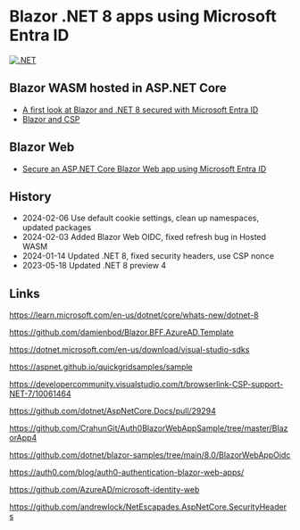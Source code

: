 # Blazor .NET 8 apps using Microsoft Entra ID

[![.NET](https://github.com/damienbod/Hostedblazor8Aad/actions/workflows/dotnet.yml/badge.svg)](https://github.com/damienbod/Hostedblazor8Aad/actions/workflows/dotnet.yml)

## Blazor WASM hosted in ASP.NET Core

- [A first look at Blazor and .NET 8 secured with Microsoft Entra ID](https://damienbod.com/2023/03/20/a-first-look-at-blazor-and-net-8/)
- [Blazor and CSP](https://damienbod.com/2023/05/22/blazor-and-csp/)

## Blazor Web

- [Secure an ASP.NET Core Blazor Web app using Microsoft Entra ID](https://damienbod.com/2024/02/05/secure-an-asp-net-core-blazor-web-app-using-microsoft-entra-id/)

## History

- 2024-02-06 Use default cookie settings, clean up namespaces, updated packages
- 2024-02-03 Added Blazor Web OIDC, fixed refresh bug in Hosted WASM 
- 2024-01-14 Updated .NET 8, fixed security headers, use CSP nonce
- 2023-05-18 Updated .NET 8 preview 4

## Links

https://learn.microsoft.com/en-us/dotnet/core/whats-new/dotnet-8

https://github.com/damienbod/Blazor.BFF.AzureAD.Template

https://dotnet.microsoft.com/en-us/download/visual-studio-sdks

https://aspnet.github.io/quickgridsamples/sample

https://developercommunity.visualstudio.com/t/browserlink-CSP-support-NET-7/10061464

https://github.com/dotnet/AspNetCore.Docs/pull/29294

https://github.com/CrahunGit/Auth0BlazorWebAppSample/tree/master/BlazorApp4

https://github.com/dotnet/blazor-samples/tree/main/8.0/BlazorWebAppOidc

https://auth0.com/blog/auth0-authentication-blazor-web-apps/

https://github.com/AzureAD/microsoft-identity-web

https://github.com/andrewlock/NetEscapades.AspNetCore.SecurityHeaders